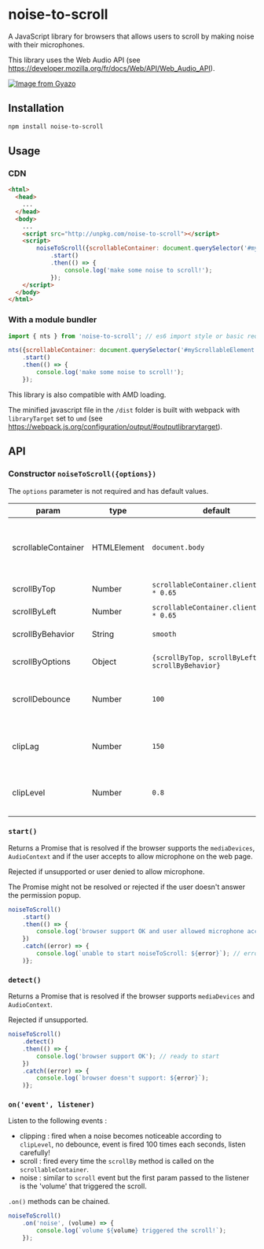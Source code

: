 # noise-to-scroll
A JavaScript library for browsers that allows users to scroll by making noise with their microphones.

This library uses the Web Audio API (see <https://developer.mozilla.org/fr/docs/Web/API/Web_Audio_API>).

[![Image from Gyazo](https://i.gyazo.com/afe5a1feab8c65d00c6186505aff21ae.gif)](https://gyazo.com/afe5a1feab8c65d00c6186505aff21ae)

## Installation

```bash
npm install noise-to-scroll
```

## Usage

### CDN
```html
<html>
  <head>
    ...
  </head>
  <body>
    ...
    <script src="http://unpkg.com/noise-to-scroll"></script>
    <script>
        noiseToScroll({scrollableContainer: document.querySelector('#myScrollableElement')})
            .start()
            .then(() => {
                console.log('make some noise to scroll!');
            });
    </script>
  </body>
</html>
```

### With a module bundler

```javascript
import { nts } from 'noise-to-scroll'; // es6 import style or basic require

nts({scrollableContainer: document.querySelector('#myScrollableElement')})
    .start()
    .then(() => {
        console.log('make some noise to scroll!');
    });
```

This library is also compatible with AMD loading.

The minified javascript file in the `/dist` folder is built with webpack with `libraryTarget` set to `umd` (see <https://webpack.js.org/configuration/output/#outputlibrarytarget>).

## API

### Constructor `noiseToScroll({options})`

The `options` parameter is not required and has default values.

| param               | type        | default                                         | detail                                                                                                   |
|---------------------|-------------|-------------------------------------------------|----------------------------------------------------------------------------------------------------------|
| scrollableContainer | HTMLElement | `document.body`                                 | The HTML element that is scrollable the method `.scrollBy({options})` will be used on it for the scroll. |
| scrollByTop         | Number      | `scrollableContainer.clientHeight * 0.65`       | Value of the top scroll.                                                                                 |
| scrollByLeft        | Number      | `scrollableContainer.clientWidth * 0.65`        | Value of the left scroll.                                                                                |
| scrollByBehavior    | String      | `smooth`                                        | Behavior of the scroll.                                                                                  |
| scrollByOptions     | Object      | `{scrollByTop, scrollByLeft, scrollByBehavior}` | Option object passed to the `.scrollBy` method.                                                          |
| scrollDebounce      | Number      | `100`                                           | Number of milliseconds passed on the debounce for the scroll function.                                   |
| clipLag             | Number      | `150`                                           | Number of milliseconds of timeout after the end of a detected noticeable noise.                          |
| clipLevel           | Number      | `0.8`                                           | Level of 'volume' on which the scroll event will trigger. `0 < clipLevel < 1`                            |
|                     |             |                                                 |                                                                                                          |

### `start()`

Returns a Promise that is resolved if the browser supports the `mediaDevices`, `AudioContext` and if the user accepts to allow microphone on the web page.

Rejected if unsupported or user denied to allow microphone. 

The Promise might not be resolved or rejected if the user doesn't answer the permission popup.

```javascript
noiseToScroll()
    .start()
    .then(() => {
        console.log('browser support OK and user allowed microphone access'); // noiseToScroll is up and running
    })
    .catch((error) => {
        console.log(`unable to start noiseToScroll: ${error}`); // error contain the reason
    )};
```

### `detect()`

Returns a Promise that is resolved if the browser supports `mediaDevices` and `AudioContext`.

Rejected if unsupported.

```javascript
noiseToScroll()
    .detect()
    .then(() => {
        console.log('browser support OK'); // ready to start
    })
    .catch((error) => {
        console.log(`browser doesn't support: ${error}`);
    )};
```

### `on('event', listener)`

Listen to the following events :

- clipping : fired when a noise becomes noticeable according to `clipLevel`, no debounce, event is fired 100 times each seconds, listen carefully!
- scroll : fired every time the `scrollBy` method is called on the `scrollableContainer`.
- noise : similar to `scroll` event but the first param passed to the listener is the 'volume' that triggered the scroll.

`.on()` methods can be chained.

```javascript
noiseToScroll()
    .on('noise', (volume) => {
        console.log(`volume ${volume} triggered the scroll!`);
    });
```